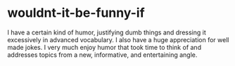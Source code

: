 # wouldnt-it-be-funny-if
<div>
  I have a certain kind of humor, justifying dumb things and dressing it excessively in advanced vocabulary. I also have a huge appreciation for well made jokes. I very much enjoy humor that took time to think of and addresses topics from a new, informative, and entertaining angle.
</div>
